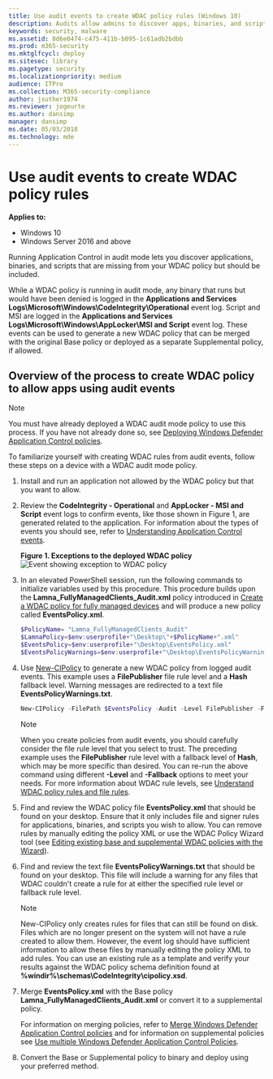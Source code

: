 ```yaml
---
title: Use audit events to create WDAC policy rules (Windows 10)
description: Audits allow admins to discover apps, binaries, and scripts that should be added to the WDAC policy.
keywords: security, malware
ms.assetid: 8d6e0474-c475-411b-b095-1c61adb2bdbb
ms.prod: m365-security
ms.mktglfcycl: deploy
ms.sitesec: library
ms.pagetype: security
ms.localizationpriority: medium
audience: ITPro
ms.collection: M365-security-compliance
author: jsuther1974
ms.reviewer: jogeurte
ms.author: dansimp
manager: dansimp
ms.date: 05/03/2018
ms.technology: mde
---
```


# Use audit events to create WDAC policy rules

**Applies to:**

- Windows 10
- Windows Server 2016 and above

Running Application Control in audit mode lets you discover applications, binaries, and scripts that are missing from your WDAC policy but should be included.

While a WDAC policy is running in audit mode, any binary that runs but would have been denied is logged in the **Applications and Services Logs\\Microsoft\\Windows\\CodeIntegrity\\Operational** event log. Script and MSI are logged in the **Applications and Services Logs\\Microsoft\\Windows\\AppLocker\\MSI and Script** event log. These events can be used to generate a new WDAC policy that can be merged with the original Base policy or deployed as a separate Supplemental policy, if allowed.

## Overview of the process to create WDAC policy to allow apps using audit events

> [!Note]
> You must have already deployed a WDAC audit mode policy to use this process. If you have not already done so, see [Deploying Windows Defender Application Control policies](windows-defender-application-control-deployment-guide.md).

To familiarize yourself with creating WDAC rules from audit events, follow these steps on a device with a WDAC audit mode policy.

1. Install and run an application not allowed by the WDAC policy but that you want to allow.

2. Review the **CodeIntegrity - Operational** and **AppLocker - MSI and Script** event logs to confirm events, like those shown in Figure 1, are generated related to the application. For information about the types of events you should see, refer to [Understanding Application Control events](event-id-explanations.md).

   **Figure 1. Exceptions to the deployed WDAC policy**
   ![Event showing exception to WDAC policy](images/dg-fig23-exceptionstocode.png)

3. In an elevated PowerShell session, run the following commands to initialize variables used by this procedure. This procedure builds upon the **Lamna_FullyManagedClients_Audit.xml** policy introduced in [Create a WDAC policy for fully managed devices](create-wdac-policy-for-fully-managed-devices.md) and will produce a new policy called **EventsPolicy.xml**.

   ```powershell
   $PolicyName= "Lamna_FullyManagedClients_Audit"
   $LamnaPolicy=$env:userprofile+"\Desktop\"+$PolicyName+".xml"
   $EventsPolicy=$env:userprofile+"\Desktop\EventsPolicy.xml"
   $EventsPolicyWarnings=$env:userprofile+"\Desktop\EventsPolicyWarnings.txt"
   ```

4. Use [New-CIPolicy](/powershell/module/configci/new-cipolicy) to generate a new WDAC policy from logged audit events. This example uses a **FilePublisher** file rule level and a **Hash** fallback level. Warning messages are redirected to a text file **EventsPolicyWarnings.txt**.

   ```powershell
   New-CIPolicy -FilePath $EventsPolicy -Audit -Level FilePublisher -Fallback Hash –UserPEs -MultiplePolicyFormat 3> $EventsPolicyWarnings
   ```

   > [!NOTE]
   > When you create policies from audit events, you should carefully consider the file rule level that you select to trust. The preceding example uses the **FilePublisher** rule level with a fallback level of  **Hash**, which may be more specific than desired. You can re-run the above command using different **-Level** and **-Fallback** options to meet your needs. For more information about WDAC rule levels, see [Understand WDAC policy rules and file rules](select-types-of-rules-to-create.md).

5. Find and review the WDAC policy file **EventsPolicy.xml** that should be found on your desktop. Ensure that it only includes file and signer rules for applications, binaries, and scripts you wish to allow. You can remove rules by manually editing the policy XML or use the WDAC Policy Wizard tool (see [Editing existing base and supplemental WDAC policies with the Wizard](wdac-wizard-editing-policy.md)).

6. Find and review the text file **EventsPolicyWarnings.txt** that should be found on your desktop. This file will include a warning for any files that WDAC couldn't create a rule for at either the specified rule level or fallback rule level.

   > [!NOTE]
   > New-CIPolicy only creates rules for files that can still be found on disk. Files which are no longer present on the system will not have a rule created to allow them. However, the event log should have sufficient information to allow these files by manually editing the policy XML to add rules. You can use an existing rule as a template and verify your results against the WDAC policy schema definition found at **%windir%\schemas\CodeIntegrity\cipolicy.xsd**.

7. Merge **EventsPolicy.xml** with the Base policy **Lamna_FullyManagedClients_Audit.xml** or convert it to a supplemental policy.

    For information on merging policies, refer to [Merge Windows Defender Application Control policies](merge-windows-defender-application-control-policies.md) and for information on supplemental policies see [Use multiple Windows Defender Application Control Policies](deploy-multiple-windows-defender-application-control-policies.md).

8. Convert the Base or Supplemental policy to binary and deploy using your preferred method.
